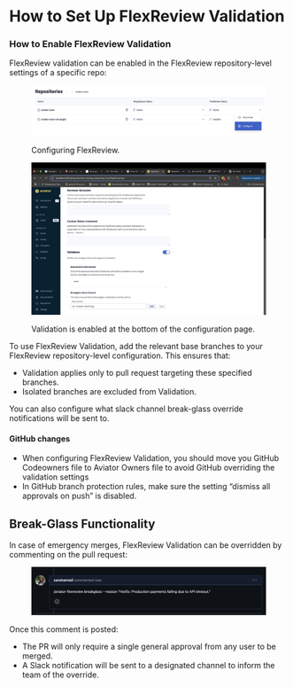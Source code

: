 # How to Set Up FlexReview Validation

### **How to Enable FlexReview Validation**

FlexReview validation can be enabled in the FlexReview repository-level settings of a specific repo:

<figure><img src="../../.gitbook/assets/image (9).png" alt=""><figcaption><p>Configuring FlexReview.</p></figcaption></figure>

<figure><img src="../../.gitbook/assets/B4AB223B-1CF5-4AB7-B4EF-10B142360A34.jpeg" alt=""><figcaption><p>Validation is enabled at the bottom of the configuration page.</p></figcaption></figure>

To use FlexReview Validation, add the relevant base branches to your FlexReview repository-level configuration. This ensures that:

* Validation applies only to pull request targeting these specified branches.
* Isolated branches are excluded from Validation.

You can also configure what slack channel break-glass override notifications will be sent to.

#### GitHub changes

* When configuring FlexReview Validation, you should move you GitHub Codeowners file to Aviator Owners file to avoid GitHub overriding the validation settings
* In GitHub branch protection rules, make sure the setting “dismiss all approvals on push” is disabled.

## **Break-Glass Functionality**

In case of emergency merges, FlexReview Validation can be overridden by commenting on the pull request:

<figure><img src="../../.gitbook/assets/A2C4DE91-93CD-480C-A553-13C6CD86AA19.jpeg" alt=""><figcaption></figcaption></figure>

Once this comment is posted:

* The PR will only require a single general approval from any user to be merged.
* A Slack notification will be sent to a designated channel to inform the team of the override.
